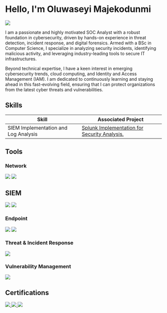# Hello, I'm Oluwaseyi Majekodunmi
<a href="https://www.linkedin.com/in/oluwaseyi-majekodunmi-11a157304"><img src="https://img.shields.io/badge/-LinkedIn-0072b1?&style=for-the-badge&logo=linkedin&logoColor=white" /></a>

I am a passionate and highly motivated SOC Analyst with a robust foundation in cybersecurity, driven by hands-on experience in threat detection, incident response, and digital forensics. Armed with a BSc in Computer Science, I specialize in analyzing security incidents, identifying malicious activity, and leveraging industry-leading tools to secure IT infrastructures.

Beyond technical expertise, I have a keen interest in emerging cybersecurity trends, cloud computing, and Identity and Access Management (IAM). I am dedicated to continuously learning and staying ahead in this fast-evolving field, ensuring that I can protect organizations from the latest cyber threats and vulnerabilities.

## Skills

| Skill                                         | Associated Project         |
|-----------------------------------------------|----------------------------|
| SIEM Implementation and Log Analysis          | <a href="https://github.com/M4j3k/OLUWASEYI-MAJEKODUNMI/blob/main/Splunk%20Implementation%20for%20Security%20Analysis.pdf">Splunk Implementation for Security Analysis.</a>|


## Tools

### Network
<div>
    <img src="https://img.shields.io/badge/-Wireshark-1679A7?&style=for-the-badge&logo=Wireshark&logoColor=white" />
    <img src="https://img.shields.io/badge/-Suricata-EF3B2D?&style=for-the-badge&logo=Suricata&logoColor=white" />
</div>

## SIEM
<div>
    <img src="https://img.shields.io/badge/-Splunk-000000?&style=for-the-badge&logo=Splunk&logoColor=white" />
    <img src="https://img.shields.io/badge/-Elastic-005571?&style=for-the-badge&logo=Elastic&logoColor=white" />
</div>

### Endpoint
<div>
    <img src="https://img.shields.io/badge/-Wazuh-525252?&style=for-the-badge&logo=Wazuh&logoColor=white" />
    <img src="https://img.shields.io/badge/-Crowdstrike-E00D4A?&style=for-the-badge&logo=Crowdstrike&logoColor=white" />
</div>

### Threat & Incident Response
<div>
    <img src="https://img.shields.io/badge/-Thehive-282828?&style=for-the-badge&logo=Thehive&logoColor=white" />
</div>

### Vulnerability Management
<div>
    <img src="https://img.shields.io/badge/-Qualys-0078D4?&style=for-the-badge&logo=Qualys&logoColor=white" />
</div>

## Certifications
<div>
    <a href="https://www.credly.com/badges/9e0c217f-dc5e-4516-a23d-5c6e14310004/public_url">
        <img src="https://img.shields.io/badge/-Network_Technician_Career_Path-0078D4?&style=for-the-badge&logo=Cisco&logoColor=white" />
    </a>
    <a href="https://www.credly.com/badges/acc5c5e4-17ff-4f77-a5c0-20f091e9a7ef/public_url">
        <img src="https://img.shields.io/badge/-Junior_Cybersecurity_Analyst_Career_Path-00A4EF?&style=for-the-badge&logo=Cisco&logoColor=white" />
    </a>
    <a href="https://app.letsdefend.io/certificate/show/a8447c8f-a9ab-460c-aa53-1d80b81b34a5">
        <img src="https://img.shields.io/badge/-SOC_Analyst_Learning_Path-5A67D8?&style=for-the-badge&logo=LetsDefend&logoColor=white" />
    </a>
</div>
